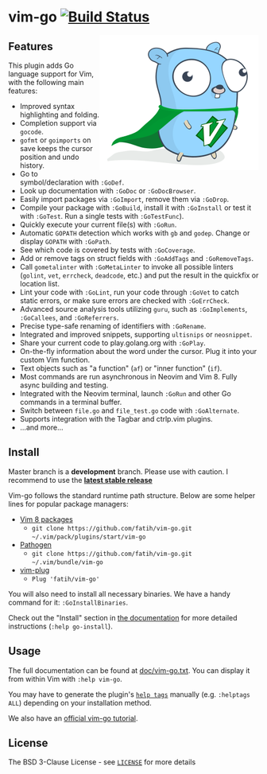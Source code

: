 # vim-go [![Build Status](http://img.shields.io/travis/fatih/vim-go.svg?style=flat-square)](https://travis-ci.org/fatih/vim-go)

<p align="center">
  <img style="float: right;" src="assets/vim-go.png" alt="Vim-go logo"/>
</p>

## Features

This plugin adds Go language support for Vim, with the following main features:

* Improved syntax highlighting and folding.
* Completion support via `gocode`.
* `gofmt` or `goimports` on save keeps the cursor position and undo history.
* Go to symbol/declaration with `:GoDef`.
* Look up documentation with `:GoDoc` or `:GoDocBrowser`.
* Easily import packages via `:GoImport`, remove them via `:GoDrop`.
* Compile your package with `:GoBuild`, install it with `:GoInstall` or test it
  with `:GoTest`. Run a single tests with `:GoTestFunc`).
* Quickly execute your current file(s) with `:GoRun`.
* Automatic `GOPATH` detection which works with `gb` and `godep`. Change or
  display `GOPATH` with `:GoPath`.
* See which code is covered by tests with `:GoCoverage`.
* Add or remove tags on struct fields with `:GoAddTags` and `:GoRemoveTags`.
* Call `gometalinter` with `:GoMetaLinter` to invoke all possible linters
  (`golint`, `vet`, `errcheck`, `deadcode`, etc.) and put the result in the
  quickfix or location list.
* Lint your code with `:GoLint`, run your code through `:GoVet` to catch static
  errors, or make sure errors are checked with `:GoErrCheck`.
* Advanced source analysis tools utilizing `guru`, such as `:GoImplements`,
  `:GoCallees`, and `:GoReferrers`.
* Precise type-safe renaming of identifiers with `:GoRename`.
* Integrated and improved snippets, supporting `ultisnips` or `neosnippet`.
* Share your current code to play.golang.org with `:GoPlay`.
* On-the-fly information about the word under the cursor. Plug it into your
  custom Vim function.
* Text objects such as "a function" (`af`) or "inner function" (`if`).
* Most commands are run asynchronous in Neovim and Vim 8. Fully async building
  and testing.
* Integrated with the Neovim terminal, launch `:GoRun` and other Go commands in
  a terminal buffer.
* Switch between `file.go` and `file_test.go` code with `:GoAlternate`.
* Supports integration with the Tagbar and ctrlp.vim plugins.
* ...and more...

## Install

Master branch is a **development** branch. Please use with caution.
I recommend to use the [**latest stable release**](https://github.com/fatih/vim-go/releases/latest)

Vim-go follows the standard runtime path structure. Below are some helper lines
for popular package managers:

* [Vim 8 packages](http://vimhelp.appspot.com/repeat.txt.html#packages)
  * `git clone https://github.com/fatih/vim-go.git ~/.vim/pack/plugins/start/vim-go`
* [Pathogen](https://github.com/tpope/vim-pathogen)
  * `git clone https://github.com/fatih/vim-go.git ~/.vim/bundle/vim-go`
* [vim-plug](https://github.com/junegunn/vim-plug)
  * `Plug 'fatih/vim-go'`

You will also need to install all necessary binaries. We have a handy command
for it: `:GoInstallBinaries`.

Check out the "Install" section in [the documentation](doc/vim-go.txt) for more
detailed instructions (`:help go-install`).

## Usage

The full documentation can be found at [doc/vim-go.txt](doc/vim-go.txt). You can
display it from within Vim with `:help vim-go`.

You may have to generate the plugin's
[`help tags`](http://vimhelp.appspot.com/helphelp.txt.html#%3Ahelptags)
manually (e.g. `:helptags ALL`) depending on your installation method.

We also have an [official vim-go tutorial](https://github.com/fatih/vim-go-tutorial).

## License

The BSD 3-Clause License - see [`LICENSE`](LICENSE) for more details
